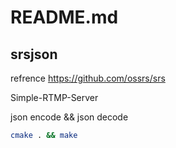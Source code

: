 # README.md

## srsjson

  refrence https://github.com/ossrs/srs

  Simple-RTMP-Server

  json encode && json decode

```Bash
cmake . && make
```


